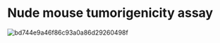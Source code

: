 # Nude mouse tumorigenicity assay
![bd744e9a46f86c93a0a86d29260498f](https://user-images.githubusercontent.com/115726875/195651138-e9844882-1b58-4105-86c2-b6dd271d43bf.jpg)

